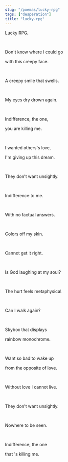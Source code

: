 ```yaml
---
slug: "/poemas/lucky-rpg"
tags: ["desperation"]
title: "lucky-rpg"
---
```

Lucky RPG.

&nbsp;

Don't know where I could go

with this creepy face.

&nbsp;

A creepy smile that swells.

&nbsp;

My eyes dry drown again.

&nbsp;

Indifference, the one,

you are killing me.

&nbsp;

I wanted others's love,

I'm giving up this dream.

&nbsp;

They don't want unsightly.

&nbsp;

Indifference to me.

&nbsp;

With no factual answers.

&nbsp;

Colors off my skin.

&nbsp;

Cannot get it right.

&nbsp;

Is God laughing at my soul?

&nbsp;

The hurt feels metaphysical.

&nbsp;

Can I walk again?

&nbsp;

Skybox that displays

rainbow monochrome.

&nbsp;

Want so bad to wake up

from the opposite of love.

&nbsp;

Without love I cannot live.

&nbsp;

They don't want unsightly.

&nbsp;

Nowhere to be seen.

&nbsp;

Indifference, the one

that 's killing me.